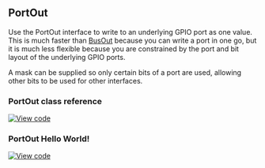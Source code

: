 ## PortOut

Use the PortOut interface to write to an underlying GPIO port as one value. This is much faster than [BusOut](/docs/v5.4/reference/api-references.html#busout) because you can write a port in one go, but it is much less flexible because you are constrained by the port and bit layout of the underlying GPIO ports.

A mask can be supplied so only certain bits of a port are used, allowing other bits to be used for other interfaces.

### PortOut class reference

[![View code](https://www.mbed.com/embed/?type=library)](/docs/v5.4/mbed-os-api-doxy/classmbed_1_1_port_out.html)

### PortOut Hello World!

[![View code](https://www.mbed.com/embed/?url=https://os.mbed.com/teams/mbed_example/code/PortOut_HelloWorld/)](https://os.mbed.com/teams/mbed_example/code/PortOut_HelloWorld/file/e4e6fab14d21/main.cpp)
